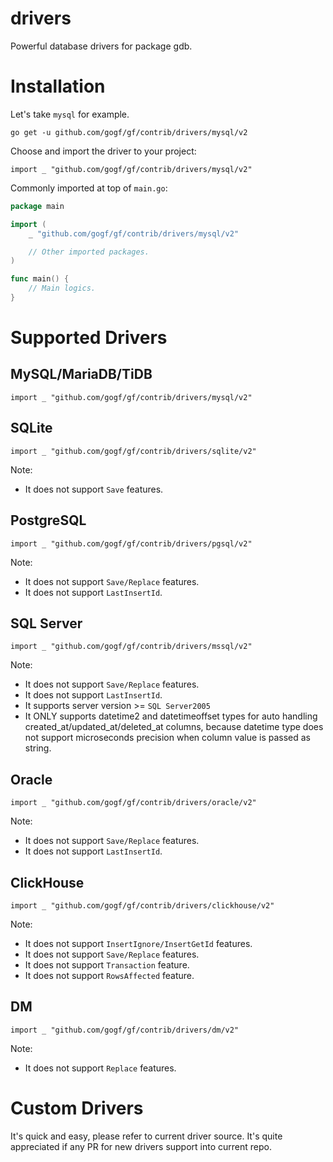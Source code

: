 # drivers
Powerful database drivers for package gdb.

# Installation
Let's take `mysql` for example.
```
go get -u github.com/gogf/gf/contrib/drivers/mysql/v2
```

Choose and import the driver to your project:
```
import _ "github.com/gogf/gf/contrib/drivers/mysql/v2"
```

Commonly imported at top of `main.go`:
```go
package main

import (
	_ "github.com/gogf/gf/contrib/drivers/mysql/v2"

	// Other imported packages.
)

func main() {
	// Main logics.
}
```

# Supported Drivers

## MySQL/MariaDB/TiDB

```
import _ "github.com/gogf/gf/contrib/drivers/mysql/v2"
```

## SQLite
```
import _ "github.com/gogf/gf/contrib/drivers/sqlite/v2"
```
Note:
- It does not support `Save` features.

## PostgreSQL
```
import _ "github.com/gogf/gf/contrib/drivers/pgsql/v2"
```
Note:
- It does not support `Save/Replace` features.
- It does not support `LastInsertId`.

## SQL Server
```
import _ "github.com/gogf/gf/contrib/drivers/mssql/v2"
```
Note:
- It does not support `Save/Replace` features.
- It does not support `LastInsertId`.
- It supports server version >= `SQL Server2005`
- It ONLY supports datetime2 and datetimeoffset types for auto handling created_at/updated_at/deleted_at columns, because datetime type does not support microseconds precision when column value is passed as string. 

## Oracle
```
import _ "github.com/gogf/gf/contrib/drivers/oracle/v2"
```
Note:
- It does not support `Save/Replace` features.
- It does not support `LastInsertId`.

## ClickHouse
```
import _ "github.com/gogf/gf/contrib/drivers/clickhouse/v2"
```
Note:
- It does not support `InsertIgnore/InsertGetId` features.
- It does not support `Save/Replace` features.
- It does not support `Transaction` feature.
- It does not support `RowsAffected` feature.

## DM
```
import _ "github.com/gogf/gf/contrib/drivers/dm/v2"
```
Note:
- It does not support `Replace` features.



# Custom Drivers

It's quick and easy, please refer to current driver source. 
It's quite appreciated if any PR for new drivers support into current repo.
